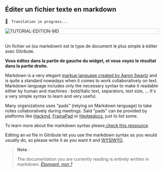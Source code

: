 
## Éditer un fichier texte en markdown

🚧  &nbsp; `Translation in progress...`

<div style="border: thin solid lightgrey;">
  <img
    alt="TUTORIAL-EDITION-MD"
    src="https://raw.githubusercontent.com/multi-coop/gitribute-documentation-content/main/images/tutorial/edition-edit-md.png"
    />
</div>

<br> 

Un fichier `md` (ou markdown) est le type de document le plus simple à éditer avec Gitribute.

**Vous éditez dans la partie de gauche du widget, et vous voyez le résultat dans la partie droite.**

Markdown is a very elegant [markup language created by Aaron Swartz](https://en.wikipedia.org/wiki/Markdown) and is quite a standard nowadays when it comes to work collaboratively on text. Markdown language includes only the necessary syntax to make it readable either by human and machines : bold/italic text, separators, text size, ... It's a very simple syntax to learn and very useful.

Many organizations uses "pads" (relying on Markdown language) to take notes collaboratively during meetings. Said "pads" can be provided by platforms like [Hackmd](hackmd.io/), [FramaPad](https://framapad.org) or [Hedgedocs](https://hedgedoc.org/), just to list some.

To learn more about the markdown syntax please[ check this ressource](https://www.markdownguide.org/basic-syntax/).

Editing an `md` file in Gitribute let you use the markdown syntax as you would usually do, so please write it as you want it and [WYSIWYG](https://en.wikipedia.org/wiki/WYSIWYG).

> **Note** :
>
> The documentation you are currently reading is entirely written in markdown. 
> _[Étonnant, non ?](https://www.youtube.com/watch?v=NzxejXTumLQ&ab_channel=jeanaimarster)_

